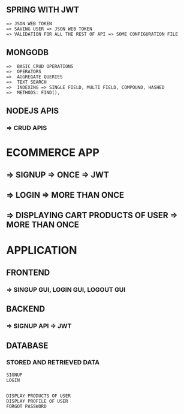 ## SPRING WITH JWT
```
=> JSON WEB TOKEN
=> SAVING USER => JSON WEB TOKEN
=> VALIDATION FOR ALL THE REST OF API => SOME CONFIGURATION FILE
```

## MONGODB

```
=>  BASIC CRUD OPERATIONS
=>  OPERATORS
=>  AGGREGATE QUERIES
=>  TEXT SEARCH 
=>  INDEXING => SINGLE FIELD, MULTI FIELD, COMPOUND, HASHED
=>  METHODS: FIND(), 
```

## NODEJS APIS
### =>  CRUD APIS



# ECOMMERCE APP

## => SIGNUP => ONCE => JWT
## => LOGIN => MORE THAN ONCE
## => DISPLAYING CART PRODUCTS OF USER => MORE THAN ONCE



# APPLICATION 

## FRONTEND
### => SINGUP GUI, LOGIN GUI, LOGOUT GUI
## BACKEND
### => SIGNUP API => JWT 
## DATABASE
### STORED AND RETRIEVED DATA

```
SIGNUP 
LOGIN 


DISPLAY PRODUCTS OF USER
DISPLAY PROFILE OF USER
FORGOT PASSWORD
```